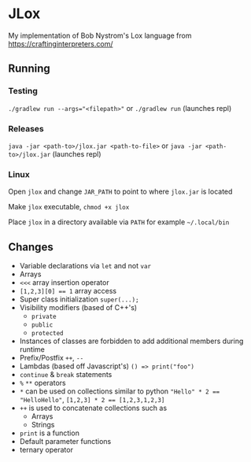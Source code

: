 # JLox

My implementation of Bob Nystrom's Lox language from https://craftinginterpreters.com/

## Running

### Testing

`./gradlew run --args="<filepath>"` or `./gradlew run` (launches repl)

### Releases

`java -jar <path-to>/jlox.jar <path-to-file>` or `java -jar <path-to>/jlox.jar` (launches repl)

### Linux

Open `jlox` and change `JAR_PATH` to point to where `jlox.jar` is located

Make `jlox` executable, `chmod +x jlox`

Place `jlox` in a directory available via `PATH` for example `~/.local/bin`

## Changes

- Variable declarations via `let` and not `var`
- Arrays
- `<<<` array insertion operator
- `[1,2,3][0] == 1` array access
- Super class initialization `super(...);`
- Visibility modifiers (based of C++'s)
  - `private`
  - `public`
  - `protected`
- Instances of classes are forbidden to add additional members during runtime
- Prefix/Postfix `++`, `--`
- Lambdas (based off Javascript's) `() => print("foo")`
- `continue` & `break` statements
- `%` `**` operators
- `*` can be used on collections similar to python
  `"Hello" * 2 == "HelloHello"`, `[1,2,3] * 2 == [1,2,3,1,2,3]`
- `++` is used to concatenate collections such as
  - Arrays
  - Strings
- `print` is a function
- Default parameter functions
- ternary operator
